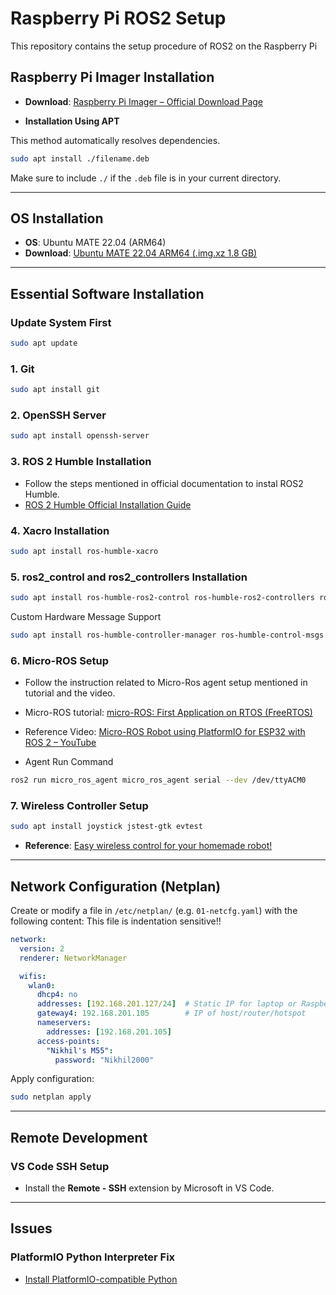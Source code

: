 # Raspberry Pi ROS2 Setup
This repository contains the setup procedure of ROS2 on the Raspberry Pi

## Raspberry Pi Imager Installation

- **Download**: [Raspberry Pi Imager – Official Download Page](https://www.raspberrypi.com/software/)

- **Installation Using APT**

 This method automatically resolves dependencies.

```bash
sudo apt install ./filename.deb
```

 Make sure to include `./` if the `.deb` file is in your current directory.

---

## OS Installation

- **OS**: Ubuntu MATE 22.04 (ARM64)  
- **Download**: [Ubuntu MATE 22.04 ARM64 (.img.xz 1.8 GB)](https://releases.ubuntu-mate.org/22.04/arm64/)

---

## Essential Software Installation

### Update System First
```bash
sudo apt update
```

### 1. Git
```bash
sudo apt install git
```

### 2. OpenSSH Server
```bash
sudo apt install openssh-server
```

### 3. ROS 2 Humble Installation

- Follow the steps mentioned in official documentation to instal ROS2 Humble.
- [ROS 2 Humble Official Installation Guide](https://docs.ros.org/en/humble/Installation/Ubuntu-Install-Debs.html)

### 4. Xacro Installation
```bash
sudo apt install ros-humble-xacro
```

### 5. ros2_control and ros2_controllers Installation
```bash
sudo apt install ros-humble-ros2-control ros-humble-ros2-controllers ros-humble-hardware-interface
```
Custom Hardware Message Support
```bash
sudo apt install ros-humble-controller-manager ros-humble-control-msgs
```

### 6. Micro-ROS Setup
- Follow the instruction related to Micro-Ros agent setup mentioned in tutorial and the video.
- Micro-ROS tutorial:  [micro-ROS: First Application on RTOS (FreeRTOS)](https://micro.ros.org/docs/tutorials/core/first_application_rtos/freertos/)

- Reference Video: [Micro-ROS Robot using PlatformIO for ESP32 with ROS 2 – YouTube](https://youtu.be/Nf7HP9y6Ovo?si=GkxALOkdCVXuOAPu)

- Agent Run Command

```bash
ros2 run micro_ros_agent micro_ros_agent serial --dev /dev/ttyACM0
```

### 7. Wireless Controller Setup

```bash
sudo apt install joystick jstest-gtk evtest
```

- **Reference**: [Easy wireless control for your homemade robot!](https://youtu.be/F5XlNiCKbrY?si=w5_Fh4ZzALmVeLq5)

---

## Network Configuration (Netplan)

Create or modify a file in `/etc/netplan/` (e.g. `01-netcfg.yaml`) with the following content:
This file is indentation sensitive!!

```yaml
network:
  version: 2
  renderer: NetworkManager

  wifis:
    wlan0:
      dhcp4: no
      addresses: [192.168.201.127/24]  # Static IP for laptop or Raspberry Pi
      gateway4: 192.168.201.105        # IP of host/router/hotspot
      nameservers:
        addresses: [192.168.201.105]
      access-points:
        "Nikhil's M55":
          password: "Nikhil2000"
```

Apply configuration:
```bash
sudo netplan apply
```

---

## Remote Development

### VS Code SSH Setup

- Install the **Remote - SSH** extension by Microsoft in VS Code.

---

## Issues

### PlatformIO Python Interpreter Fix

- [Install PlatformIO-compatible Python](https://docs.platformio.org/en/latest/faq/install-python.html)
